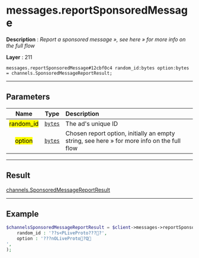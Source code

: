 # messages.reportSponsoredMessage

**Description** : *Report a sponsored message », see here » for more info on the full flow*

**Layer** : 211

```tl
messages.reportSponsoredMessage#12cbf0c4 random_id:bytes option:bytes = channels.SponsoredMessageReportResult;
```

---

## Parameters

| Name | Type | Description |
| :---: | :---: | :--- |
| <mark>random_id</mark> | [`bytes`](type/bytes) | The ad's unique ID |
| <mark>option</mark> | [`bytes`](type/bytes) | Chosen report option, initially an empty string, see here » for more info on the full flow |

---

## Result

[channels.SponsoredMessageReportResult](type/channels.SponsoredMessageReportResult)

---

## Example

```php
$channelsSponsoredMessageReportResult = $client->messages->reportSponsoredMessage(
	random_id : '??s<PLiveProto????',
	option : '???nOLiveProto?Q
',
);
```